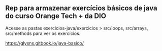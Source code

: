 
## Rep para armazenar exercícios básicos de java do curso Orange Tech + da DIO <br>
Acesse as pastas exercicios-java/exercicios > src/loops, src/arrays, src/methods para ver os exercícios.

https://glysns.gitbook.io/java-basico/ 


